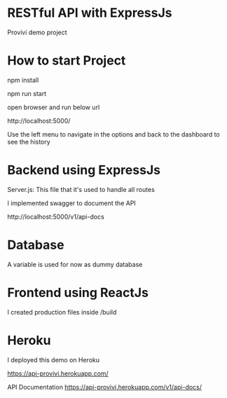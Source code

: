 # RESTful API with ExpressJs

Provivi demo project

# How to start Project

npm install

npm run start

open browser and run below url

http://localhost:5000/

Use the left menu to navigate in the options and back to the dashboard to see the history

# Backend using ExpressJs

Server.js: This file that it's used to handle all routes

I implemented swagger to document the API

http://localhost:5000/v1/api-docs

# Database

A variable is used for now as dummy database

# Frontend using ReactJs

I created production files inside /build

# Heroku

I deployed this demo on Heroku

https://api-provivi.herokuapp.com/

API Documentation
https://api-provivi.herokuapp.com/v1/api-docs/
